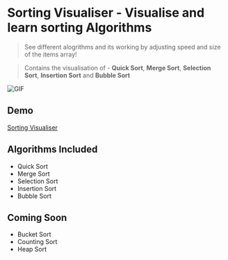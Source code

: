 # Sorting Visualiser - Visualise and learn sorting Algorithms

> See different alogrithms and its working by adjusting speed and size of the items array!

> Contains the visualisation of - **Quick Sort**, **Merge Sort**, **Selection Sort**, **Insertion Sort** and **Bubble Sort**

![GIF](http://g.recordit.co/PYniZmbET6.gif)

## Demo
[Sorting Visualiser](https://satyam-dev.github.io/sorting_visualiser/)



## Algorithms Included 

- Quick Sort
- Merge Sort
- Selection Sort
- Insertion Sort
- Bubble Sort

## Coming Soon

- Bucket Sort
- Counting Sort
- Heap Sort


